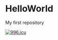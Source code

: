 # HelloWorld
My first repository

<a href="https://996.icu"><img src="https://img.shields.io/badge/link-996.icu-red.svg" alt="996.icu"></a>

